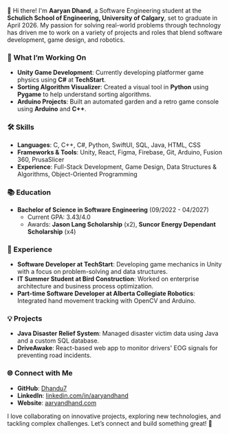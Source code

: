 👋 Hi there! I'm **Aaryan Dhand**, a Software Engineering student at the **Schulich School of Engineering, University of Calgary**, set to graduate in April 2026. My passion for solving real-world problems through technology has driven me to work on a variety of projects and roles that blend software development, game design, and robotics. 

### 🌱 What I’m Working On
- **Unity Game Development**: Currently developing platformer game physics using **C#** at **TechStart**.
- **Sorting Algorithm Visualizer**: Created a visual tool in **Python** using **Pygame** to help understand sorting algorithms.
- **Arduino Projects**: Built an automated garden and a retro game console using **Arduino** and **C++**.

### 🛠️ Skills
- **Languages**: C, C++, C#, Python, SwiftUI, SQL, Java, HTML, CSS
- **Frameworks & Tools**: Unity, React, Figma, Firebase, Git, Arduino, Fusion 360, PrusaSlicer
- **Experience**: Full-Stack Development, Game Design, Data Structures & Algorithms, Object-Oriented Programming

### 📚 Education
- **Bachelor of Science in Software Engineering** (09/2022 - 04/2027)
  - Current GPA: 3.43/4.0
  - Awards: **Jason Lang Scholarship** (x2), **Suncor Energy Dependant Scholarship** (x4)

### 💼 Experience
- **Software Developer at TechStart**: Developing game mechanics in Unity with a focus on problem-solving and data structures.
- **IT Summer Student at Bird Construction**: Worked on enterprise architecture and business process optimization.
- **Part-time Software Developer at Alberta Collegiate Robotics**: Integrated hand movement tracking with OpenCV and Arduino.

### 💡 Projects
- **Java Disaster Relief System**: Managed disaster victim data using Java and a custom SQL database.
- **DriveAwake**: React-based web app to monitor drivers' EOG signals for preventing road incidents.

### 🌐 Connect with Me
- **GitHub**: [Dhandu7](https://github.com/Dhandu7)
- **LinkedIn**: [linkedin.com/in/aaryandhand](https://linkedin.com/in/aaryandhand)
- **Website**: [aaryandhand.com](https://www.aaryandhand.com)

I love collaborating on innovative projects, exploring new technologies, and tackling complex challenges. Let’s connect and build something great! 🚀
